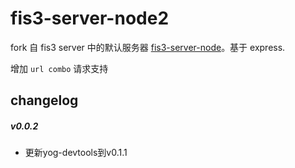 # fis3-server-node2

fork 自 fis3 server 中的默认服务器 [fis3-server-node](https://github.com/fex-team/fis3-server-node)。基于 express.

增加 `url combo` 请求支持

## changelog

##### v0.0.2
* 更新yog-devtools到v0.1.1